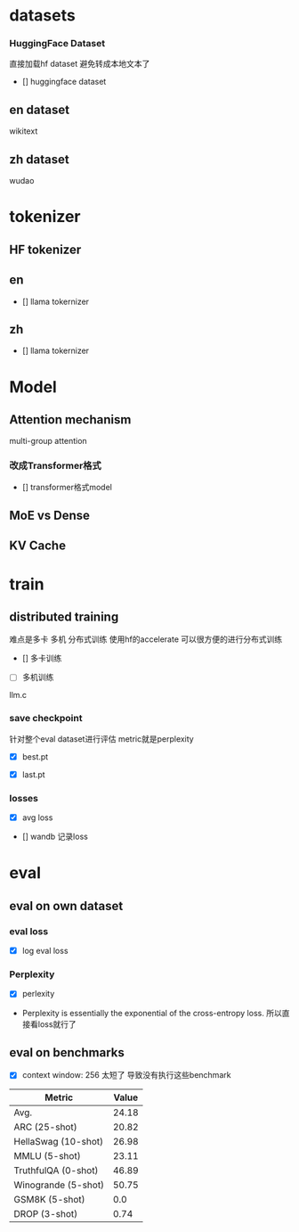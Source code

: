 # datasets

### HuggingFace Dataset
直接加载hf dataset 避免转成本地文本了
- [] huggingface dataset

## en dataset
wikitext

## zh dataset
wudao

# tokenizer

## HF tokenizer

## en

- [] llama tokernizer

## zh
- [] llama tokernizer

# Model

## Attention mechanism
multi-group attention



### 改成Transformer格式
- [] transformer格式model

## MoE vs Dense

## KV Cache

# train

## distributed training
难点是多卡 多机 分布式训练
使用hf的accelerate 可以很方便的进行分布式训练
- [] 多卡训练
- [ ] 多机训练


llm.c


### save checkpoint
针对整个eval dataset进行评估 metric就是perplexity
- [x] best.pt
- [x] last.pt


### losses
- [x] avg loss
- [] wandb 记录loss



# eval

## eval on own dataset

### eval loss
- [x] log eval loss

### Perplexity

- [x] perlexity
- Perplexity is essentially the exponential of the cross-entropy loss.
所以直接看loss就行了


## eval on benchmarks

- [x] context window: 256
太短了 导致没有执行这些benchmark

| Metric         | Value   |
|----------------|---------|
| Avg.           | 24.18   |
| ARC (25-shot)  | 20.82   |
| HellaSwag (10-shot) | 26.98 |
| MMLU (5-shot)  | 23.11   |
| TruthfulQA (0-shot) | 46.89  |
| Winogrande (5-shot) | 50.75  |
| GSM8K (5-shot) | 0.0     |
| DROP (3-shot)  | 0.74    |




